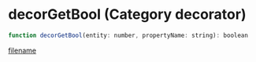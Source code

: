 # decorGetBool (Category decorator)

```js
function decorGetBool(entity: number, propertyName: string): boolean
```

[filename](decorGetBool_m.md ':include')